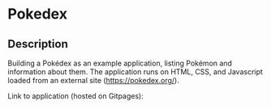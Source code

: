 # Pokedex 

## Description 

 Building a Pokédex as an example application, listing Pokémon and information about them. The application runs on HTML, CSS, and Javascript loaded from an external site (https://pokedex.org/). 

 Link to application (hosted on Gitpages): 



